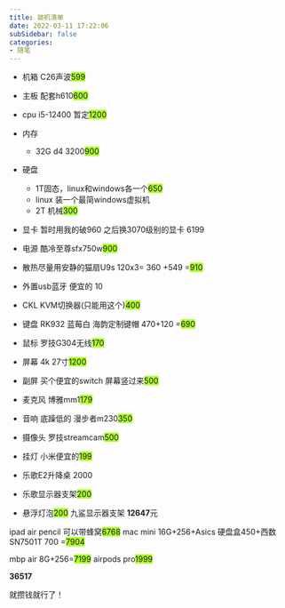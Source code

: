 ```yaml
---
title: 装机清单
date: 2022-03-11 17:22:06
subSidebar: false
categories: 
- 随笔
---
```


- 机箱 C26声波<span style="background:greenyellow">599</span>
- 主板 配套h610<span style="background:greenyellow">600</span>
- cpu i5-12400 暂定<span style="background:greenyellow">1200</span>
- 内存
  - 32G d4 3200<span style="background:greenyellow">900</span>
- 硬盘
  - 1T固态，linux和windows各一个<span style="background:greenyellow">650</span>
  - linux 装一个最简windows虚拟机
  - 2T 机械<span style="background:greenyellow">300</span>
- 显卡 暂时用我的破960 之后换3070级别的显卡 6199
- 电源 酷冷至尊sfx750w<span style="background:greenyellow">900</span>
- 散热尽量用安静的猫扇U9s 120x3= 360 +549 =<span style="background:greenyellow">910</span>
- 外置usb蓝牙 便宜的 10

- CKL KVM切换器(只能用这个)<span style="background:greenyellow">400</span>
- 键盘 RK932 蓝莓白 海韵定制键帽 470+120 =<span style="background:greenyellow">690</span>
- 鼠标 罗技G304无线<span style="background:greenyellow">170</span>
- 屏幕 4k 27寸<span style="background:greenyellow">1200</span>
- 副屏 买个便宜的switch 屏幕竖过来<span style="background:greenyellow">500</span>
- 麦克风 博雅mm1<span style="background:greenyellow">179</span>
- 音响 底躁低的 漫步者m230<span style="background:greenyellow">350</span>
- 摄像头 罗技streamcam<span style="background:greenyellow">500</span>

- 挂灯 小米便宜的<span style="background:greenyellow">199</span>
- 乐歌E2升降桌 2000
- 乐歌显示器支架<span style="background:greenyellow">200 </span>
- 悬浮灯泡<span style="background:greenyellow">200</span>
  九鲨显示器支架
**12647**元

ipad air pencil 可以带蜂窝<span style="background:greenyellow">6768</span>
mac mini 16G+256+Asics 硬盘盒450+西数SN7501T 700 =<span style="background:greenyellow">7904</span>

mbp air 8G+256=<span style="background:greenyellow">7199</span>
airpods pro<span style="background:greenyellow">1999</span>

**36517**

就攒钱就行了！
